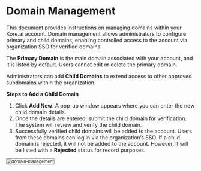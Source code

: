# Domain Management

This document provides instructions on managing domains within your Kore.ai account. Domain management allows administrators to configure primary and child domains, enabling controlled access to the account via organization SSO for verified domains.

The **Primary Domain** is the main domain associated with your account, and it is listed by default. Users cannot edit or delete the primary domain.

Administrators can add **Child Domains** to extend access to other approved subdomains within the organization.

**Steps to Add a Child Domain**

1. Click **Add New**. A pop-up window appears where you can enter the new child domain details.
2. Once the details are entered, submit the child domain for verification. The system will review and verify the child domain.
3. Successfully verified child domains will be added to the account. Users from these domains can log in via the organization’s SSO.
If a child domain is rejected, it will not be added to the account. However, it will be listed with a **Rejected** status for record purposes.  

<img src="../images/domain-management.png" alt="domain-management" title="domain-management" style="border: 1px solid gray; zoom:80%;"> 
